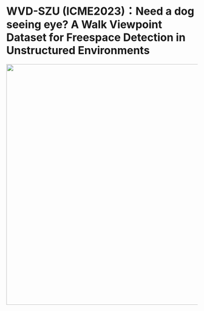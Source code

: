 # WVD-SZU (ICME2023)：Need a dog seeing eye? A Walk Viewpoint Dataset for Freespace Detection in Unstructured Environments
<img src="https://raw.githubusercontent.com/Microsoft/MMdnn/master/docs/supported.jpg" width="633" >
